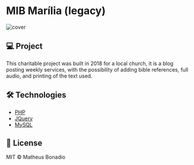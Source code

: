 # MIB Marília (legacy)

![cover](https://i.imgur.com/3E9OU1H.png)

## 💻 Project
This charitable project was built in 2018 for a local church, it is a blog posting weekly services, with the possibility of adding bible references, full audio, and printing of the text used.
## 🛠️ Technologies

- [PHP](https://www.php.net/)
- [JQuery](https://jquery.com/)
- [MySQL](https://www.mysql.com/)

## 📄 License
MIT © Matheus Bonadio